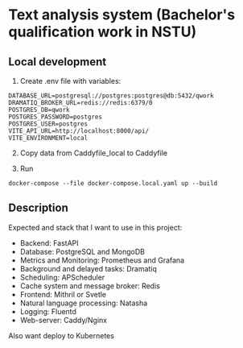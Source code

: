 # Text analysis system (Bachelor's qualification work in NSTU)

## Local development

1. Create .env file with variables:

```dotenv
DATABASE_URL=postgresql://postgres:postgres@db:5432/qwork
DRAMATIQ_BROKER_URL=redis://redis:6379/0
POSTGRES_DB=qwork
POSTGRES_PASSWORD=postgres
POSTGRES_USER=postgres
VITE_API_URL=http://localhost:8000/api/
VITE_ENVIRONMENT=local
```

2. Copy data from Caddyfile_local to Caddyfile

3. Run

```shell
docker-compose --file docker-compose.local.yaml up --build
```

## Description

Expected and stack that I want to use in this project:

- Backend: FastAPI
- Database: PostgreSQL and MongoDB
- Metrics and Monitoring: Prometheus and Grafana
- Background and delayed tasks: Dramatiq
- Scheduling: APScheduler
- Cache system and message broker: Redis
- Frontend: Mithril or Svetle
- Natural language processing: Natasha
- Logging: Fluentd
- Web-server: Caddy/Nginx

Also want deploy to Kubernetes
